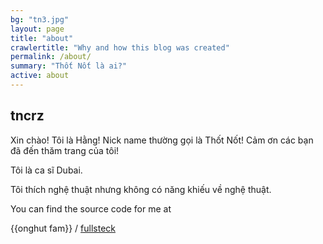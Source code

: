 ```yaml
---
bg: "tn3.jpg"
layout: page
title: "about"
crawlertitle: "Why and how this blog was created"
permalink: /about/
summary: "Thốt Nốt là ai?"
active: about
---
```


## tncrz
Xin chào! Tôi là Hằng! Nick name thường gọi là Thốt Nốt! Cảm ơn các bạn đã đến thăm trang của tôi!

Tôi là ca sĩ Dubai.

Tôi thích nghệ thuật nhưng không có năng khiếu về nghệ thuật.

You can find the source code for me at
<!-- {{site.github_username}} / -->
{{onghut fam}} /
[fullsteck](http://fullsteck.blogspot.com)

